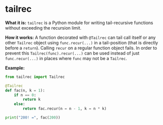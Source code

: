 # tailrec

**What it is:**
`tailrec` is a Python module for writing tail-recursive functions without exceeding the recursion limit.

**How it works:**
A function decorated with `@Tailrec` can tail call itself or any other `Tailrec` object using `func.recur(...)` in a tail-position (that is directly before a `return`). Calling `recur` on a regular function object fails. In order to prevent this `Tailrec(func).recur(...)` can be used instead of just `func.recur(...)` in places where `func` may not be a `Tailrec`.

**Example:**

```python
from tailrec import Tailrec

@Tailrec
def fac(n, k = 1):
    if n == 0:
        return k
    else:
        return fac.recur(n = n - 1, k = n * k)

print("200! =", fac(200))
```
